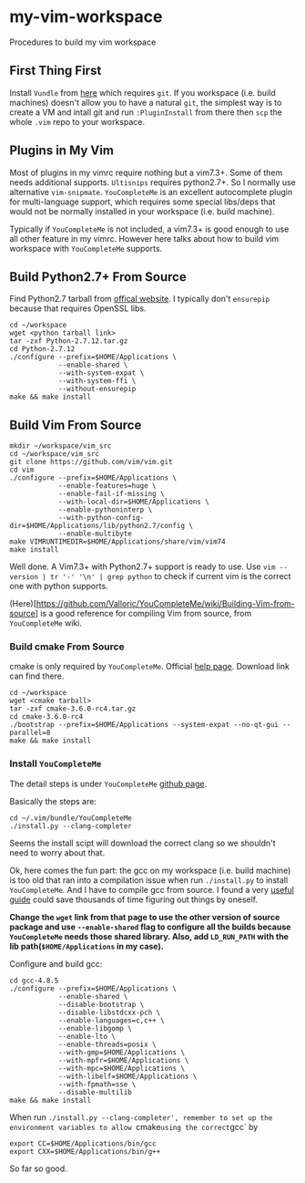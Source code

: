 # my-vim-workspace
Procedures to build my vim workspace

## First Thing First
 
Install `Vundle` from [here](https://github.com/VundleVim/Vundle.vim) which requires `git`. If you workspace (i.e. build machines) doesn't allow you to have a natural `git`, the simplest way is to create a VM and intall git and run `:PluginInstall` from there then `scp` the whole `.vim` repo to your workspace.

## Plugins in My Vim

Most of plugins in my vimrc require nothing but a vim7.3+. Some of them needs additional supports. `Ultisnips` requires python2.7+. So I normally use alternative `vim-snipmate`. `YouCompleteMe` is an excellent autocomplete plugin for multi-language support, which requires some special libs/deps that would not be normally installed in your workspace (i.e. build machine).

Typically if `YouCompleteMe` is not included, a vim7.3+ is good enough to use all other feature in my vimrc. However here talks about how to build vim workspace with `YouCompleteMe` supports.

## Build Python2.7+ From Source

Find Python2.7 tarball from [offical website](https://www.python.org/downloads/release/python-2712/). I typically don't `ensurepip` because that requires OpenSSL libs.

```
cd ~/workspace
wget <python tarball link>
tar -zxf Python-2.7.12.tar.gz
cd Python-2.7.12
./configure --prefix=$HOME/Applications \
            --enable-shared \
            --with-system-expat \
            --with-system-ffi \
            --without-ensurepip
make && make install
```

## Build Vim From Source

```
mkdir ~/workspace/vim_src
cd ~/workspace/vim_src
git clone https://github.com/vim/vim.git
cd vim
./configure --prefix=$HOME/Applications \
            --enable-features=huge \
            --enable-fail-if-missing \
            --with-local-dir=$HOME/Applications \
            --enable-pythoninterp \
            --with-python-config-dir=$HOME/Applications/lib/python2.7/config \
            --enable-multibyte
make VIMRUNTIMEDIR=$HOME/Applications/share/vim/vim74
make install
```

Well done. A Vim7.3+ with Python2.7+ support is ready to use. Use `vim --version | tr '-' '\n' | grep python` to check if current vim is the correct one with python supports.

(Here)[https://github.com/Valloric/YouCompleteMe/wiki/Building-Vim-from-source] is a good reference for compiling Vim from source, from `YouCompleteMe` wiki.
 
### Build cmake From Source

cmake is only required by `YouCompleteMe`. Official [help page](https://cmake.org/install/). Download link can find there.

```
cd ~/workspace
wget <cmake tarball>
tar -zxf cmake-3.6.0-rc4.tar.gz
cd cmake-3.6.0-rc4
./bootstrap --prefix=$HOME/Applications --system-expat --no-qt-gui --parallel=8
make && make install
```

### Install `YouCompleteMe`

The detail steps is under `YouCompleteMe` [github page](https://github.com/Valloric/YouCompleteMe).

Basically the steps are:

```
cd ~/.vim/bundle/YouCompleteMe
./install.py --clang-completer
```

Seems the install scipt will download the correct clang so we shouldn't need to worry about that.

Ok, here comes the fun part: the gcc on my workspace (i.e. build machine) is too old that ran into a compilation issue when run `./install.py` to install `YouCompleteMe`. And I have to compile gcc from source. I found a very [useful guide](http://stackoverflow.com/questions/9450394/how-to-install-gcc-piece-by-piece-with-gmp-mpfr-mpc-elf-without-shared-libra) could save thousands of time figuring out things by oneself.

**Change the `wget` link from that page to use the other version of source package and use `--enable-shared` flag to configure all the builds because `YouCompleteMe` needs those shared library. Also, add `LD_RUN_PATH` with the lib path(`$HOME/Applications` in my case).**

Configure and build gcc:

```
cd gcc-4.8.5
./configure --prefix=$HOME/Applications \
            --enable-shared \
            --disable-bootstrap \
            --disable-libstdcxx-pch \
            --enable-languages=c,c++ \
            --enable-libgomp \
            --enable-lto \
            --enable-threads=posix \
            --with-gmp=$HOME/Applications \
            --with-mpfr=$HOME/Applications \
            --with-mpc=$HOME/Applications \
            --with-libelf=$HOME/Applications \
            --with-fpmath=sse \
            --disable-multilib
make && make install
```

When run `./install.py --clang-completer', remember to set up the environment variables to allow `cmake` using the correct `gcc` by

```
export CC=$HOME/Applications/bin/gcc
export CXX=$HOME/Applications/bin/g++
```

So far so good.
